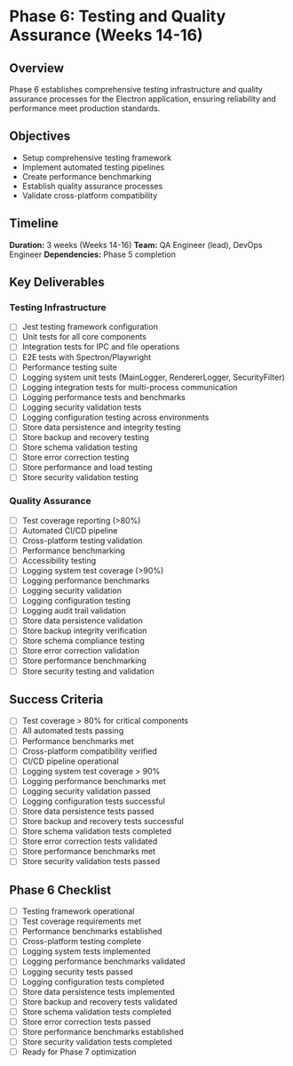 # Phase 6: Testing and Quality Assurance (Weeks 14-16)

## Overview

Phase 6 establishes comprehensive testing infrastructure and quality assurance processes for the Electron application, ensuring reliability and performance meet production standards.

## Objectives

- Setup comprehensive testing framework
- Implement automated testing pipelines
- Create performance benchmarking
- Establish quality assurance processes
- Validate cross-platform compatibility

## Timeline
**Duration:** 3 weeks (Weeks 14-16)
**Team:** QA Engineer (lead), DevOps Engineer
**Dependencies:** Phase 5 completion

## Key Deliverables

### Testing Infrastructure
- [ ] Jest testing framework configuration
- [ ] Unit tests for all core components
- [ ] Integration tests for IPC and file operations
- [ ] E2E tests with Spectron/Playwright
- [ ] Performance testing suite
- [ ] Logging system unit tests (MainLogger, RendererLogger, SecurityFilter)
- [ ] Logging integration tests for multi-process communication
- [ ] Logging performance tests and benchmarks
- [ ] Logging security validation tests
- [ ] Logging configuration testing across environments
- [ ] Store data persistence and integrity testing
- [ ] Store backup and recovery testing
- [ ] Store schema validation testing
- [ ] Store error correction testing
- [ ] Store performance and load testing
- [ ] Store security validation testing

### Quality Assurance
- [ ] Test coverage reporting (>80%)
- [ ] Automated CI/CD pipeline
- [ ] Cross-platform testing validation
- [ ] Performance benchmarking
- [ ] Accessibility testing
- [ ] Logging system test coverage (>90%)
- [ ] Logging performance benchmarks
- [ ] Logging security validation
- [ ] Logging configuration testing
- [ ] Logging audit trail validation
- [ ] Store data persistence validation
- [ ] Store backup integrity verification
- [ ] Store schema compliance testing
- [ ] Store error correction validation
- [ ] Store performance benchmarking
- [ ] Store security testing and validation

## Success Criteria
- [ ] Test coverage > 80% for critical components
- [ ] All automated tests passing
- [ ] Performance benchmarks met
- [ ] Cross-platform compatibility verified
- [ ] CI/CD pipeline operational
- [ ] Logging system test coverage > 90%
- [ ] Logging performance benchmarks met
- [ ] Logging security validation passed
- [ ] Logging configuration tests successful
- [ ] Store data persistence tests passed
- [ ] Store backup and recovery tests successful
- [ ] Store schema validation tests completed
- [ ] Store error correction tests validated
- [ ] Store performance benchmarks met
- [ ] Store security validation tests passed

## Phase 6 Checklist
- [ ] Testing framework operational
- [ ] Test coverage requirements met
- [ ] Performance benchmarks established
- [ ] Cross-platform testing complete
- [ ] Logging system tests implemented
- [ ] Logging performance benchmarks validated
- [ ] Logging security tests passed
- [ ] Logging configuration tests completed
- [ ] Store data persistence tests implemented
- [ ] Store backup and recovery tests validated
- [ ] Store schema validation tests completed
- [ ] Store error correction tests passed
- [ ] Store performance benchmarks established
- [ ] Store security validation tests completed
- [ ] Ready for Phase 7 optimization